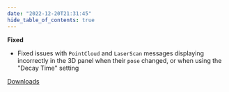 ```yaml
---
date: "2022-12-20T21:31:45"
hide_table_of_contents: true
---
```

**Fixed**
- Fixed issues with `PointCloud` and `LaserScan` messages displaying incorrectly in the 3D panel when their `pose` changed, or when using the "Decay Time" setting
<!-- truncate -->
[Downloads](https://github.com/foxglove/studio/releases/tag/v1.35.1)
